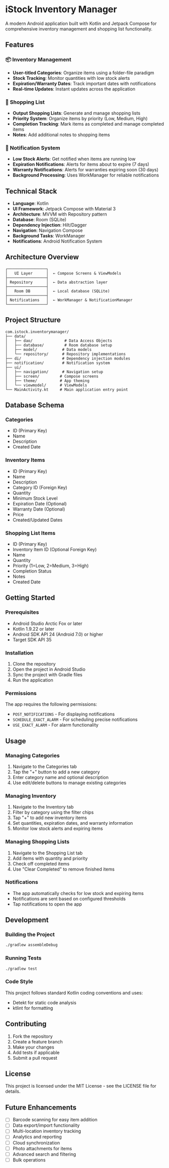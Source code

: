 # iStock Inventory Manager

A modern Android application built with Kotlin and Jetpack Compose for comprehensive inventory management and shopping list functionality.

## Features

### 📦 Inventory Management
- **User-titled Categories**: Organize items using a folder-file paradigm
- **Stock Tracking**: Monitor quantities with low stock alerts
- **Expiration/Warranty Dates**: Track important dates with notifications
- **Real-time Updates**: Instant updates across the application

### 🛒 Shopping List
- **Output Shopping Lists**: Generate and manage shopping lists
- **Priority System**: Organize items by priority (Low, Medium, High)
- **Completion Tracking**: Mark items as completed and manage completed items
- **Notes**: Add additional notes to shopping items

### 🔔 Notification System
- **Low Stock Alerts**: Get notified when items are running low
- **Expiration Notifications**: Alerts for items about to expire (7 days)
- **Warranty Notifications**: Alerts for warranties expiring soon (30 days)
- **Background Processing**: Uses WorkManager for reliable notifications

## Technical Stack

- **Language**: Kotlin
- **UI Framework**: Jetpack Compose with Material 3
- **Architecture**: MVVM with Repository pattern
- **Database**: Room (SQLite)
- **Dependency Injection**: Hilt/Dagger
- **Navigation**: Navigation Compose
- **Background Tasks**: WorkManager
- **Notifications**: Android Notification System

## Architecture Overview

```
┌─────────────────┐
│   UI Layer      │  ← Compose Screens & ViewModels
├─────────────────┤
│ Repository      │  ← Data abstraction layer
├─────────────────┤
│   Room DB       │  ← Local database (SQLite)
├─────────────────┤
│ Notifications   │  ← WorkManager & NotificationManager
└─────────────────┘
```

## Project Structure

```
com.istock.inventorymanager/
├── data/
│   ├── dao/              # Data Access Objects
│   ├── database/         # Room database setup
│   ├── model/           # Data models
│   └── repository/      # Repository implementations
├── di/                  # Dependency injection modules
├── notification/        # Notification system
├── ui/
│   ├── navigation/      # Navigation setup
│   ├── screen/         # Compose screens
│   ├── theme/          # App theming
│   └── viewmodel/      # ViewModels
└── MainActivity.kt     # Main application entry point
```

## Database Schema

### Categories
- ID (Primary Key)
- Name
- Description
- Created Date

### Inventory Items
- ID (Primary Key)
- Name
- Description
- Category ID (Foreign Key)
- Quantity
- Minimum Stock Level
- Expiration Date (Optional)
- Warranty Date (Optional)
- Price
- Created/Updated Dates

### Shopping List Items
- ID (Primary Key)
- Inventory Item ID (Optional Foreign Key)
- Name
- Quantity
- Priority (1=Low, 2=Medium, 3=High)
- Completion Status
- Notes
- Created Date

## Getting Started

### Prerequisites
- Android Studio Arctic Fox or later
- Kotlin 1.9.22 or later
- Android SDK API 24 (Android 7.0) or higher
- Target SDK API 35

### Installation
1. Clone the repository
2. Open the project in Android Studio
3. Sync the project with Gradle files
4. Run the application

### Permissions
The app requires the following permissions:
- `POST_NOTIFICATIONS` - For displaying notifications
- `SCHEDULE_EXACT_ALARM` - For scheduling precise notifications
- `USE_EXACT_ALARM` - For alarm functionality

## Usage

### Managing Categories
1. Navigate to the Categories tab
2. Tap the "+" button to add a new category
3. Enter category name and optional description
4. Use edit/delete buttons to manage existing categories

### Managing Inventory
1. Navigate to the Inventory tab
2. Filter by category using the filter chips
3. Tap "+" to add new inventory items
4. Set quantities, expiration dates, and warranty information
5. Monitor low stock alerts and expiring items

### Managing Shopping Lists
1. Navigate to the Shopping List tab
2. Add items with quantity and priority
3. Check off completed items
4. Use "Clear Completed" to remove finished items

### Notifications
- The app automatically checks for low stock and expiring items
- Notifications are sent based on configured thresholds
- Tap notifications to open the app

## Development

### Building the Project
```bash
./gradlew assembleDebug
```

### Running Tests
```bash
./gradlew test
```

### Code Style
This project follows standard Kotlin coding conventions and uses:
- Detekt for static code analysis
- ktlint for formatting

## Contributing

1. Fork the repository
2. Create a feature branch
3. Make your changes
4. Add tests if applicable
5. Submit a pull request

## License

This project is licensed under the MIT License - see the LICENSE file for details.

## Future Enhancements

- [ ] Barcode scanning for easy item addition
- [ ] Data export/import functionality
- [ ] Multi-location inventory tracking
- [ ] Analytics and reporting
- [ ] Cloud synchronization
- [ ] Photo attachments for items
- [ ] Advanced search and filtering
- [ ] Bulk operations
